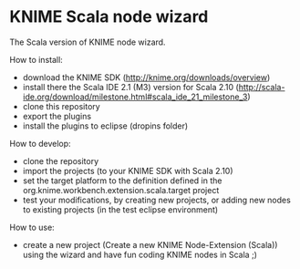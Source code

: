 KNIME Scala node wizard
=======================

The Scala version of KNIME node wizard.

How to install:
 - download the KNIME SDK
    (http://knime.org/downloads/overview)
 - install there the Scala IDE 2.1 (M3) version for Scala 2.10
    (http://scala-ide.org/download/milestone.html#scala_ide_21_milestone_3)
 - clone this repository
 - export the plugins
 - install the plugins to eclipse (dropins folder)

How to develop:
 - clone the repository
 - import the projects (to your KNIME SDK with Scala 2.10)
 - set the target platform to the definition defined in the org.knime.workbench.extension.scala.target project
 - test your modifications, by creating new projects, or adding new nodes to existing projects (in the test eclipse environment)

How to use:
 - create a new project (Create a new KNIME Node-Extension (Scala)) using the wizard and have fun coding KNIME nodes in Scala ;)
